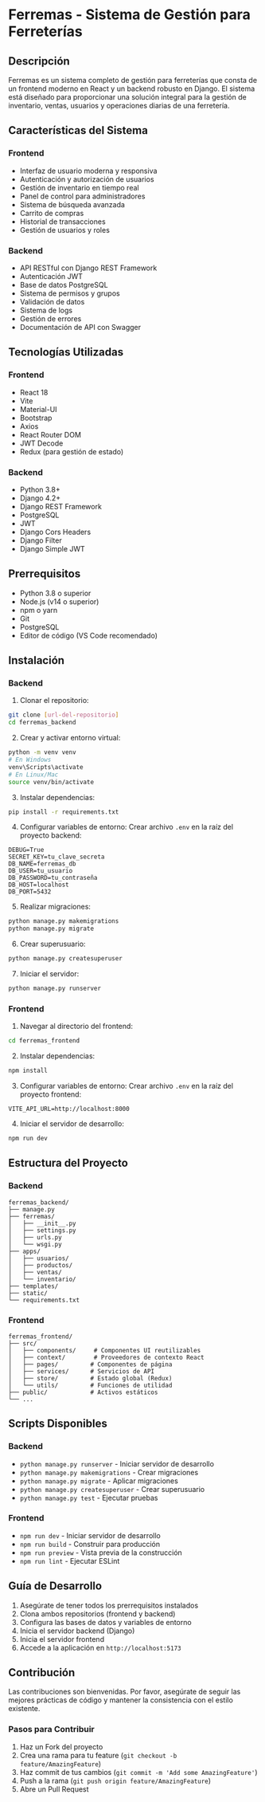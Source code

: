 # Ferremas - Sistema de Gestión para Ferreterías

## Descripción
Ferremas es un sistema completo de gestión para ferreterías que consta de un frontend moderno en React y un backend robusto en Django. El sistema está diseñado para proporcionar una solución integral para la gestión de inventario, ventas, usuarios y operaciones diarias de una ferretería.

## Características del Sistema
### Frontend
- Interfaz de usuario moderna y responsiva
- Autenticación y autorización de usuarios
- Gestión de inventario en tiempo real
- Panel de control para administradores
- Sistema de búsqueda avanzada
- Carrito de compras
- Historial de transacciones
- Gestión de usuarios y roles

### Backend
- API RESTful con Django REST Framework
- Autenticación JWT
- Base de datos PostgreSQL
- Sistema de permisos y grupos
- Validación de datos
- Sistema de logs
- Gestión de errores
- Documentación de API con Swagger

## Tecnologías Utilizadas

### Frontend
- React 18
- Vite
- Material-UI
- Bootstrap
- Axios
- React Router DOM
- JWT Decode
- Redux (para gestión de estado)

### Backend
- Python 3.8+
- Django 4.2+
- Django REST Framework
- PostgreSQL
- JWT
- Django Cors Headers
- Django Filter
- Django Simple JWT

## Prerrequisitos
- Python 3.8 o superior
- Node.js (v14 o superior)
- npm o yarn
- Git
- PostgreSQL
- Editor de código (VS Code recomendado)

## Instalación

### Backend
1. Clonar el repositorio:
```bash
git clone [url-del-repositorio]
cd ferremas_backend
```

2. Crear y activar entorno virtual:
```bash
python -m venv venv
# En Windows
venv\Scripts\activate
# En Linux/Mac
source venv/bin/activate
```

3. Instalar dependencias:
```bash
pip install -r requirements.txt
```

4. Configurar variables de entorno:
Crear archivo `.env` en la raíz del proyecto backend:
```env
DEBUG=True
SECRET_KEY=tu_clave_secreta
DB_NAME=ferremas_db
DB_USER=tu_usuario
DB_PASSWORD=tu_contraseña
DB_HOST=localhost
DB_PORT=5432
```

5. Realizar migraciones:
```bash
python manage.py makemigrations
python manage.py migrate
```

6. Crear superusuario:
```bash
python manage.py createsuperuser
```

7. Iniciar el servidor:
```bash
python manage.py runserver
```

### Frontend
1. Navegar al directorio del frontend:
```bash
cd ferremas_frontend
```

2. Instalar dependencias:
```bash
npm install
```

3. Configurar variables de entorno:
Crear archivo `.env` en la raíz del proyecto frontend:
```env
VITE_API_URL=http://localhost:8000
```

4. Iniciar el servidor de desarrollo:
```bash
npm run dev
```

## Estructura del Proyecto

### Backend
```
ferremas_backend/
├── manage.py
├── ferremas/
│   ├── __init__.py
│   ├── settings.py
│   ├── urls.py
│   └── wsgi.py
├── apps/
│   ├── usuarios/
│   ├── productos/
│   ├── ventas/
│   └── inventario/
├── templates/
├── static/
└── requirements.txt
```

### Frontend
```
ferremas_frontend/
├── src/
│   ├── components/     # Componentes UI reutilizables
│   ├── context/        # Proveedores de contexto React
│   ├── pages/         # Componentes de página
│   ├── services/      # Servicios de API
│   ├── store/         # Estado global (Redux)
│   └── utils/         # Funciones de utilidad
├── public/            # Activos estáticos
└── ...
```

## Scripts Disponibles

### Backend
- `python manage.py runserver` - Iniciar servidor de desarrollo
- `python manage.py makemigrations` - Crear migraciones
- `python manage.py migrate` - Aplicar migraciones
- `python manage.py createsuperuser` - Crear superusuario
- `python manage.py test` - Ejecutar pruebas

### Frontend
- `npm run dev` - Iniciar servidor de desarrollo
- `npm run build` - Construir para producción
- `npm run preview` - Vista previa de la construcción
- `npm run lint` - Ejecutar ESLint

## Guía de Desarrollo
1. Asegúrate de tener todos los prerrequisitos instalados
2. Clona ambos repositorios (frontend y backend)
3. Configura las bases de datos y variables de entorno
4. Inicia el servidor backend (Django)
5. Inicia el servidor frontend
6. Accede a la aplicación en `http://localhost:5173`

## Contribución
Las contribuciones son bienvenidas. Por favor, asegúrate de seguir las mejores prácticas de código y mantener la consistencia con el estilo existente.

### Pasos para Contribuir
1. Haz un Fork del proyecto
2. Crea una rama para tu feature (`git checkout -b feature/AmazingFeature`)
3. Haz commit de tus cambios (`git commit -m 'Add some AmazingFeature'`)
4. Push a la rama (`git push origin feature/AmazingFeature`)
5. Abre un Pull Request


